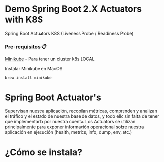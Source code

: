 # Demo Spring Boot 2.X Actuators with K8S
Spring Boot Actuators K8S (Liveness Probe / Readiness Probe)


### Pre-requisitos 📋

 [Minikube](https://kubernetes.io/es/docs/tasks/tools/install-minikube/) - Para tener un cluster k8s LOCAL

Instalar Minikube en MacOS

```
brew install minikube
```

# Spring Boot Actuator's

Supervisan nuestra aplicación, recopilan métricas, comprenden y analizan el tráfico y el estado de nuestra base de datos, y todo ello sin falta de tener que implementarlo por nuestra cuenta.
Los Actuators se utilizan principalmente para exponer información operacional sobre nuestra aplicación en ejecución (health, metrics, info, dump, env, etc.)

# ¿Cómo se instala?
